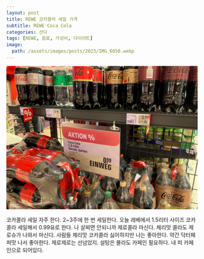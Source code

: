 ```yaml
---
layout: post
title: REWE 코카콜라 세일 가격
subtitle: REWE Coca Cola
categories: 산다
tags: [REWE, 음료, 가성비, 다이어트]
image:
  path: /assets/images/posts/2023/IMG_6050.webp
---
```


![](/assets/images/posts/2023/IMG_6050.webp)

코카콜라 세일 자주 한다. 2~3주에 한 번 세일한다. 오늘 레베에서 1.5리터 사이즈 코카콜라 세일해서 0.99유로 한다. 나 살찌면 안되니까 제로콜라 마신다. 체리맛 콜라도 제로슈가 나와서 마신다. 사람들 체리맛 코카콜라 싫어하지만 나는 좋아한다. 약간 닥터페퍼맛 나서 좋아한다. 제로제로는 선넘었지. 설탕은 몰라도 카페인 필요하다. 내 피 카페인으로 되어있다.

